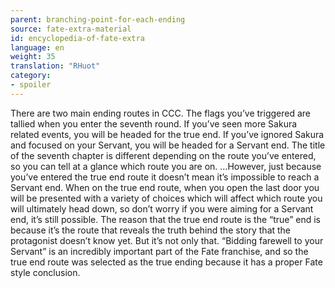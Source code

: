 ```yaml
---
parent: branching-point-for-each-ending
source: fate-extra-material
id: encyclopedia-of-fate-extra
language: en
weight: 35
translation: "RHuot"
category:
- spoiler
---
```


There are two main ending routes in CCC.
The flags you’ve triggered are tallied when you enter the seventh round.
If you’ve seen more Sakura related events, you will be headed for the true end.
If you’ve ignored Sakura and focused on your Servant, you will be headed for a Servant end.
The title of the seventh chapter is different depending on the route you’ve entered, so you can tell at a glance which route you are on.
…However, just because you’ve entered the true end route it doesn’t mean it’s impossible to reach a Servant end.
When on the true end route, when you open the last door you will be presented with a variety of choices which will affect which route you will ultimately head down, so don’t worry if you were aiming for a Servant end, it’s still possible.
The reason that the true end route is the “true” end is because it’s the route that reveals the truth behind the story that the protagonist doesn’t know yet. But it’s not only that. “Bidding farewell to your Servant” is an incredibly important part of the Fate franchise, and so the true end route was selected as the true ending because it has a proper Fate style conclusion.
